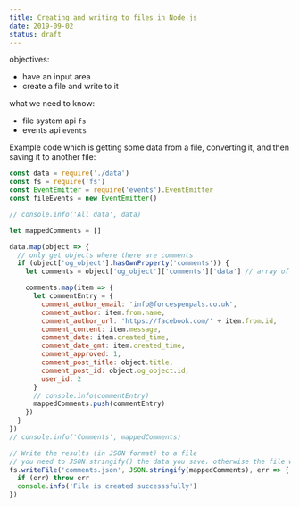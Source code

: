 ```yaml
---
title: Creating and writing to files in Node.js
date: 2019-09-02
status: draft
---
```


objectives:

- have an input area
- create a file and write to it

what we need to know:

- file system api `fs` 
- events api `events`

Example code which is getting some data from a file, converting it, and then saving it to another file:

```js
const data = require('./data')
const fs = require('fs')
const EventEmitter = require('events').EventEmitter
const fileEvents = new EventEmitter()

// console.info('All data', data)

let mappedComments = []

data.map(object => {
  // only get objects where there are comments
  if (object['og_object'].hasOwnProperty('comments')) {
    let comments = object['og_object']['comments']['data'] // array of objects, should be ~70 results

    comments.map(item => {
      let commentEntry = {
        comment_author_email: 'info@forcespenpals.co.uk',
        comment_author: item.from.name,
        comment_author_url: 'https://facebook.com/' + item.from.id,
        comment_content: item.message,
        comment_date: item.created_time,
        comment_date_gmt: item.created_time,
        comment_approved: 1,
        comment_post_title: object.title,
        comment_post_id: object.og_object.id,
        user_id: 2
      }
      // console.info(commentEntry)
      mappedComments.push(commentEntry)
    })
  }
})
// console.info('Comments', mappedComments)

// Write the results (in JSON format) to a file
// you need to JSON.stringify() the data you save. otherwise the file will have everything saved as [object][object]
fs.writeFile('comments.json', JSON.stringify(mappedComments), err => {
  if (err) throw err
  console.info('File is created successsfully')
})
```